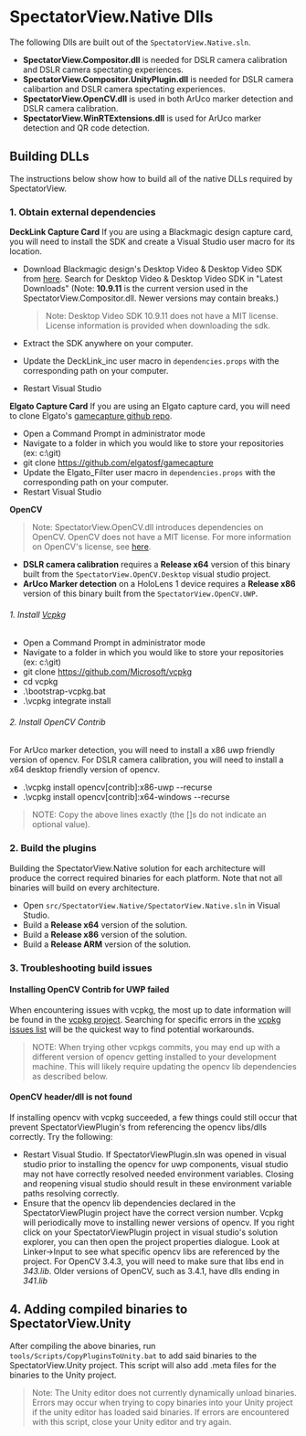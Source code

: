 # SpectatorView.Native Dlls

The following Dlls are built out of the `SpectatorView.Native.sln`.

- **SpectatorView.Compositor.dll** is needed for DSLR camera calibration and DSLR camera spectating experiences.
- **SpectatorView.Compositor.UnityPlugin.dll** is needed for DSLR camera calibartion and DSLR camera spectating experiences.
- **SpectatorView.OpenCV.dll** is used in both ArUco marker detection and DSLR camera calibration.
- **SpectatorView.WinRTExtensions.dll** is used for ArUco marker detection and QR code detection.

## Building DLLs

The instructions below show how to build all of the native DLLs required by SpectatorView.

### 1. Obtain external dependencies

**DeckLink Capture Card**
If you are using a Blackmagic design capture card, you will need to install the SDK and create a Visual Studio user macro for its location.

- Download Blackmagic design's Desktop Video & Desktop Video SDK from [here](https://www.blackmagicdesign.com/support). Search for Desktop Video & Desktop Video SDK in "Latest Downloads" (Note: **10.9.11** is the current version used in the SpectatorView.Compositor.dll. Newer versions may contain breaks.)

    >Note: Desktop Video SDK 10.9.11 does not have a MIT license. License information is provided when downloading the sdk.

- Extract the SDK anywhere on your computer.
- Update the DeckLink_inc user macro in `dependencies.props` with the corresponding path on your computer.
- Restart Visual Studio

**Elgato Capture Card**
If you are using an Elgato capture card, you will need to clone Elgato's [gamecapture github repo](https://github.com/elgatosf/gamecapture).

- Open a Command Prompt in administrator mode
- Navigate to a folder in which you would like to store your repositories (ex: c:\git)
- git clone <https://github.com/elgatosf/gamecapture>
- Update the Elgato_Filter user macro in `dependencies.props` with the corresponding path on your computer.
- Restart Visual Studio

**OpenCV**

>Note: SpectatorView.OpenCV.dll introduces dependencies on OpenCV. OpenCV does not have a MIT license. For more information on OpenCV's license, see [here](https://opencv.org/license/).

- **DSLR camera calibration** requires a **Release x64** version of this binary built from the `SpectatorView.OpenCV.Desktop` visual studio project.
- **ArUco Marker detection** on a HoloLens 1 device requires a **Release x86** version of this binary built from the `SpectatorView.OpenCV.UWP`.

###### 1. Install [Vcpkg](https://github.com/microsoft/vcpkg)

- Open a Command Prompt in administrator mode
- Navigate to a folder in which you would like to store your repositories (ex: c:\git)
- git clone <https://github.com/Microsoft/vcpkg>
- cd vcpkg
- .\bootstrap-vcpkg.bat
- .\vcpkg integrate install

###### 2. Install OpenCV Contrib

For ArUco marker detection, you will need to install a x86 uwp friendly version of opencv. For DSLR camera calibration, you will need to install a x64 desktop friendly version of opencv.

- .\vcpkg install opencv[contrib]:x86-uwp --recurse
- .\vcpkg install opencv[contrib]:x64-windows --recurse

>NOTE: Copy the above lines exactly (the []s do not indicate an optional value).

### 2. Build the plugins

Building the SpectatorView.Native solution for each architecture will produce the correct required binaries for each platform. Note that not all binaries will build on every architecture.
- Open `src/SpectatorView.Native/SpectatorView.Native.sln` in Visual Studio.
- Build a **Release x64** version of the solution.
- Build a **Release x86** version of the solution.
- Build a **Release ARM** version of the solution.


### 3. Troubleshooting build issues

#### Installing OpenCV Contrib for UWP failed

When encountering issues with vcpkg, the most up to date information will be found in the [vcpkg project](https://github.com/microsoft/vcpkg). Searching for specific errors in the [vcpkg issues list](https://github.com/microsoft/vcpkg/issues) will be the quickest way to find potential workarounds.
>NOTE: When trying other vcpkgs commits, you may end up with a different version of opencv getting installed to your development machine. This will likely require updating the opencv lib dependencies as described below.

#### OpenCV header/dll is not found

If installing opencv with vcpkg succeeded, a few things could still occur that prevent SpectatorViewPlugin's from referencing the opencv libs/dlls correctly. Try the following:

- Restart Visual Studio. If SpectatorViewPlugin.sln was opened in visual studio prior to installing the opencv for uwp components, visual studio may not have correctly resolved needed environment variables. Closing and reopening visual studio should result in these environment variable paths resolving correctly.
- Ensure that the opencv lib dependencies declared in the SpectatorViewPlugin project have the correct version number. Vcpkg will periodically move to installing newer versions of opencv. If you right click on your SpectatorViewPlugin project in visual studio's solution explorer, you can then open the project properties dialogue. Look at Linker->Input to see what specific opencv libs are referenced by the project. For OpenCV 3.4.3, you will need to make sure that libs end in *343.lib*. Older versions of OpenCV, such as 3.4.1, have dlls ending in *341.lib*

## 4. Adding compiled binaries to SpectatorView.Unity

After compiling the above binaries, run `tools/Scripts/CopyPluginsToUnity.bat` to add said binaries to the SpectatorView.Unity project. This script will also add .meta files for the binaries to the Unity project.
>Note: The Unity editor does not currently dynamically unload binaries. Errors may occur when trying to copy binaries into your Unity project if the unity editor has loaded said binaries. If errors are encountered with this script, close your Unity editor and try again.
